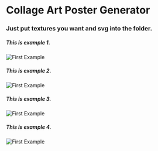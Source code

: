 # Collage Art Poster Generator

### Just put textures you want and svg into the folder. 

##### This is example 1.
![First Example](https://s3.us-east-2.amazonaws.com/creative-coding/screenshot1.png)

##### This is example 2.
![First Example](https://s3.us-east-2.amazonaws.com/creative-coding/screenshot2.png)

##### This is example 3.
![First Example](https://s3.us-east-2.amazonaws.com/creative-coding/screenshot3.png)

##### This is example 4.
![First Example](https://s3.us-east-2.amazonaws.com/creative-coding/screenshot4.png)
